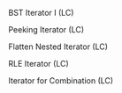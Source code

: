BST Iterator I (LC) 

Peeking Iterator (LC)

Flatten Nested Iterator (LC)

RLE Iterator (LC)

Iterator for Combination (LC)
